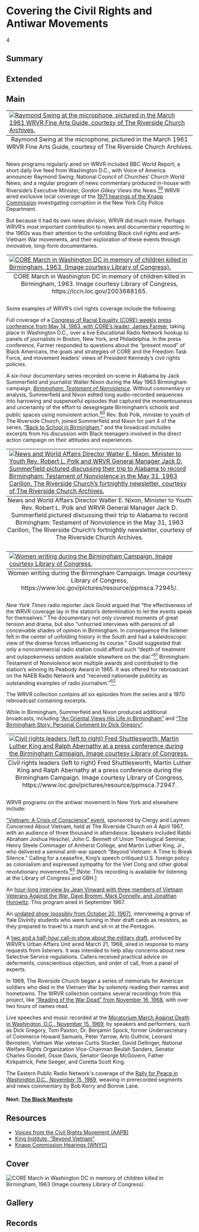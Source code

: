 # Covering the Civil Rights and Antiwar Movements 

4

## Summary

## Extended

## Main

<table class="exhibit-image med-image left">
<caption align="bottom" class="exhibit-caption">Raymond Swing at the microphone, pictured in the March 1961 WRVR Fine Arts Guide, courtesy of The Riverside Church Archives.</caption>
  <tr><td><a href="https://s3.amazonaws.com/americanarchive.org/exhibits/16.+Raymond+Swing+at+the+microphone+with+text+page+6+of+WRVR+Fine+Arts+Guide+March+1961+CREDIT+The+Riverside+Church+Archives.png" target="_blank"><img src="https://s3.amazonaws.com/americanarchive.org/exhibits/16.+Raymond+Swing+at+the+microphone+with+text+page+6+of+WRVR+Fine+Arts+Guide+March+1961+CREDIT+The+Riverside+Church+Archives.png" class="big-image" alt="Raymond Swing at the microphone, pictured in the March 1961 WRVR Fine Arts Guide, courtesy of The Riverside Church Archives."/></a></td></tr>
</table> 

News programs regularly aired on WRVR included BBC World Report; a short daily live feed from Washington D.C., with Voice of America announcer Raymond Swing; National Council of Churches’ Church World News; and a regular program of news commentary produced in-house with Riverside’s Executive Minister, *Gordon Gilkey Views the News*.[<sup>59</sup>](/exhibits/wrvr/notes#59) WRVR aired exclusive local coverage of the [1971 hearings of the Knapp Commission](https://americanarchive.org/catalog?f%5Bseries_titles%5D%5B%5D=Knapp+Commission+Hearings&per_page=100&sort=asset_date+asc&f[access_types][]=digitized) investigating corruption in the New York City Police Department.



But because it had its own news division, WRVR did much more. Perhaps WRVR’s most important contribution to news and documentary reporting in the 1960s was their attention to the unfolding Black civil rights and anti-Vietnam War movements, and their exploration of these events through innovative, long-form documentaries. 

<table class="exhibit-image med-image">
<caption align="bottom" class="exhibit-caption">CORE March in Washington DC in memory of children killed in Birmingham, 1963. Image courtesy Library of Congress, https://lccn.loc.gov/2003688165.</caption>
  <tr><td><a href="https://s3.amazonaws.com/americanarchive.org/exhibits/20-wrvr-coremarch-edited.jpg" target="_blank"><img src="https://s3.amazonaws.com/americanarchive.org/exhibits/20-wrvr-coremarch-edited.jpg" class="big-image" alt="CORE March in Washington DC in memory of children killed in Birmingham, 1963. (Image courtesy Library of Congress)."/></a></td></tr>
</table> 

Some examples of WRVR’s civil rights coverage include the following: 

Full coverage of a [Congress of Racial Equality (CORE) weekly press conference from May 14, 1963, with CORE’s leader, James Farmer](https://americanarchive.org/catalog/cpb-aacip-528-tm71v5ct9b), taking place in Washington D.C., over a live Educational Radio Network hookup to panels of journalists in Boston, New York, and Philadelphia. In the press conference, Farmer responded to questions about the “present mood” of Black Americans, the goals and strategies of CORE and the Freedom Task Force, and movement leaders’ views of President Kennedy’s civil rights policies. 

A six-hour documentary series recorded on-scene in Alabama by Jack Summerfield and journalist Walter Nixon during the May 1963 Birmingham campaign, [*Birmingham: Testament of Nonviolence*](https://americanarchive.org/catalog?f%5Baccess_types%5D%5B%5D=digitized&f%5Bseries_titles%5D%5B%5D=Birmingham%3A+Testament+of+Nonviolence&sort=title+asc). Without commentary or analysis, Summerfield and Nixon edited long audio-recorded sequences into harrowing and suspenseful episodes that captured the momentousness and uncertainty of the effort to desegregate Birmingham’s schools and public spaces using nonviolent action.[<sup>60</sup>](/exhibits/wrvr/notes#60) Rev. Bob Polk, minister to youth of The Riverside Church, joined Summerfield and Nixon for part 4 of the series, [“Back to School in Birmingham](https://americanarchive.org/catalog?f%5Baccess_types%5D%5B%5D=digitized&f%5Bseries_titles%5D%5B%5D=Birmingham%3A+Testament+of+Nonviolence&q=%22Back+to+School+in+Birmingham%22&sort=title+asc),” and the broadcast includes excerpts from his discussion with Black teenagers involved in the direct action campaign on their attitudes and experiences. 

<table class="exhibit-image med-image">
<caption align="bottom" class="exhibit-caption">News and World Affairs Director Walter E. Nixon, Minister to Youth Rev. Robert L. Polk and WRVR General Manager Jack D. Summerfield pictured discussing their trip to Alabama to record Birmingham: Testament of Nonviolence in the May 31, 1963 Carillon, The Riverside Church’s fortnightly newsletter, courtesy of The Riverside Church Archives.</caption>
  <tr><td><a href="https://s3.amazonaws.com/americanarchive.org/exhibits/12.+News+and+World+Affairs+Director+Walter+E+Nixon%2C+Minister+to+Youth+Rev.+Robert+L+Polk+and+WRVR+General+Manager+Jack+D+Summerfield+discuss+trip+to+Birmingham+May+31+1963+Carillon+newsletter+CREDIT+The+Riverside+Church+Archives.png" target="_blank"><img src="https://s3.amazonaws.com/americanarchive.org/exhibits/12.+News+and+World+Affairs+Director+Walter+E+Nixon%2C+Minister+to+Youth+Rev.+Robert+L+Polk+and+WRVR+General+Manager+Jack+D+Summerfield+discuss+trip+to+Birmingham+May+31+1963+Carillon+newsletter+CREDIT+The+Riverside+Church+Archives.png" class="big-image" alt="News and World Affairs Director Walter E. Nixon, Minister to Youth Rev. Robert L. Polk and WRVR General Manager Jack D. Summerfield pictured discussing their trip to Alabama to record Birmingham: Testament of Nonviolence in the May 31, 1963 Carillon, The Riverside Church’s fortnightly newsletter, courtesy of The Riverside Church Archives."/></a></td></tr>
</table>

<table class="exhibit-image med-image">
<caption align="bottom" class="exhibit-caption">Women writing during the Birmingham Campaign. Image courtesy Library of Congress, https://www.loc.gov/pictures/resource/ppmsca.72945/.</caption>
  <tr><td><a href="https://s3.amazonaws.com/americanarchive.org/exhibits/birminghamcampaign.jpg" target="_blank"><img src="https://s3.amazonaws.com/americanarchive.org/exhibits/birminghamcampaign.jpg" class="big-image" alt="Women writing during the Birmingham Campaign. Image courtesy Library of Congress."/></a></td></tr>
</table> 

*New York Times* radio reporter Jack Gould argued that “the effectiveness of the WRVR coverage lay in the station’s determination to let the events speak for themselves.” The documentary not only covered moments of great tension and drama, but also “unhurried interviews with persons of all conceivable shades of opinion in Birmingham. In consequence the listener felt in the center of unfolding history in the South and had a kaleidoscopic view of the diverse forces influencing its course.” Gould suggested that only a noncommercial radio station could afford such “depth of treatment and outspokenness seldom available elsewhere on the dial.”[<sup>61</sup>](/exhibits/wrvr/notes#61) Birmingham: Testament of Nonviolence won multiple awards and contributed to the station’s winning its Peabody Award in 1965. It was offered for rebroadcast on the NAEB Radio Network and “received nationwide publicity as outstanding examples of radio journalism.”[<sup>62</sup>](/exhibits/wrvr/notes#62)  

The WRVR collection contains all six episodes from the series and a 1970 rebroadcast containing excerpts. 

While in Birmingham, Summerfield and Nixon produced additional broadcasts, including [“An Oriental Views His Life in Birmingham”](https://americanarchive.org/catalog/cpb-aacip-528-2b8v980q2n) and [“The Birmingham Story: Personal Comment by Dick Gregory”](https://americanarchive.org/catalog/cpb-aacip-500-k06x1t2j).

<table class="exhibit-image med-image left">
<caption align="bottom" class="exhibit-caption">Civil rights leaders (left to right) Fred Shuttlesworth, Martin Luther King and Ralph Abernathy at a press conference during the Birmingham Campaign. Image courtesy Library of Congress, https://www.loc.gov/pictures/resource/ppmsca.72947.</caption>
  <tr><td><a href="https://s3.amazonaws.com/americanarchive.org/exhibits/birminghamcampaign3leaders.jpg" target="_blank"><img src="https://s3.amazonaws.com/americanarchive.org/exhibits/birminghamcampaign3leaders.jpg" class="big-image" alt="Civil rights leaders (left to right) Fred Shuttlesworth, Martin Luther King and Ralph Abernathy at a press conference during the Birmingham Campaign. Image courtesy Library of Congress."/></a></td></tr>
</table> 

WRVR programs on the antiwar movement in New York and elsewhere include: 

[“Vietnam: A Crisis of Conscience” event](https://americanarchive.org/catalog/cpb-aacip-528-9w08w3971q), sponsored by Clergy and Laymen Concerned About Vietnam, held at The Riverside Church on 4 April 1967, with an audience of three thousand in attendance. Speakers included Rabbi Abraham Joshua Heschel, John C. Bennett of Union Theological Seminar, Henry Steele Commager of Amherst College, and Martin Luther King, Jr., who delivered a seminal anti-war speech “Beyond Vietnam: A Time to Break Silence.” Calling for a ceasefire, King’s speech critiqued U.S. foreign policy as colonialism and expressed sympathy for the Viet Cong and other global revolutionary movements.[<sup>63</sup>](/exhibits/latino-empowerment/notes#63) [Note: This recording is available for listening at the Library of Congress and GBH.]

An [hour-long interview by Jean Vinward with three members of Vietnam Veterans Against the War, Dave Bromm, Mark Donnelly, and Jonathan Horowitz](https://americanarchive.org/catalog/cpb-aacip-528-0c4sj1bn9r). This program aired in September 1967.

An [undated show (possibly from October 20, 1967)](https://americanarchive.org/catalog/cpb-aacip-528-nv9959dj9c), interviewing a group of Yale Divinity students who were turning in their draft cards as resistors, as they prepared to travel to a march and sit-in at the Pentagon.

A [two and a half-hour call-in show about the military draft](https://americanarchive.org/catalog/cpb-aacip-528-707wm14t97), produced by WRVR’s Urban Affairs Unit aired March 21, 1968, aired in response to many requests from listeners. It was intended to help allay concerns about new Selective Service regulations. Callers received practical advice on deferments, conscientious objection, and order of call, from a panel of experts.

In 1969, The Riverside Church began a series of memorials for American soldiers who died in the Vietnam War by solemnly reading their names and hometowns. The WRVR collection contains several recordings from this project, like [“Reading of the War Dead” from November 16, 1968](https://americanarchive.org/catalog/cpb-aacip-528-h98z893k51), with over two hours of names read.

Live speeches and music recorded at the [Moratorium March Against Death in Washington, D.C., November 15, 1969](https://americanarchive.org/catalog/cpb-aacip-528-jd4pk0878t), by speakers and performers, such as Dick Gregory, Tom Paxton, Dr. Benjamin Spock, former Undersecretary of Commerce Howard Samuels, Peter Yarrow, Arlo Guthrie, Leonard Bernstein, Vietnam War veteran Curtis Stocker, David Dellinger, National Welfare Rights Organization Vice-Chairman Beulah Sanders, Senator Charles Goodell, Ossie Davis, Senator George McGovern, Father Kirkpatrick, Pete Seeger, and Coretta Scott King.

The Eastern Public Radio Network's coverage of the [Rally for Peace in Washington D.C., November 15, 1969](https://americanarchive.org/catalog/cpb-aacip-528-599z03078m), weaving in prerecorded segments and news commentary by Bob Kerry and Bonnie Lane.

#### Next: [The Black Manifesto](/exhibits/wrvr/5-black-manifesto)

## Resources

- [Voices from the Civil Rights Movement (AAPB)](https://americanarchive.org/exhibits/civil-rights)
- [King Institute, “Beyond Vietnam”](https://kinginstitute.stanford.edu/encyclopedia/beyond-vietnam)
- [Knapp Commission Hearings (WNYC)](https://www.wnyc.org/series/knapp-commission-hearings)

## Cover
  <img title="Cover Image" alt="CORE March in Washington DC in memory of children killed in Birmingham, 1963 (Image courtesy Library of Congress)." src="https://s3.amazonaws.com/americanarchive.org/exhibits/20-wrvr-coremarch-edited.jpg">

## Gallery

## Records
